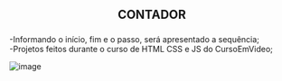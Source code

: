 <h2 align="center">CONTADOR</h2>

###

<p align="left">-Informando o início, fim e o passo, será apresentado a sequência;<br>-Projetos feitos durante o curso de HTML CSS e JS do CursoEmVideo;</p>

![image](https://github.com/user-attachments/assets/6ae12cba-ed81-4717-943e-858a9b1d165a)


###
